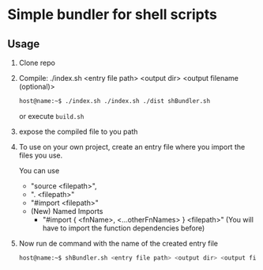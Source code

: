 # Simple bundler for shell scripts

## Usage

1.  Clone repo

2.  Compile: ./index.sh \<entry file path> \<output dir> \<output filename (optional)>

    ```bash
    host@name:~$ ./index.sh ./index.sh ./dist shBundler.sh
    ```

    or execute `build.sh`

3.  expose the compiled file to you path

4.  To use on your own project, create an entry file where you import the files you use.

    You can use

    -   "source \<filepath>",
    -   ". \<filepath>"
    -   "#import \<filepath>"
    -   (New) Named Imports
        -   "#import { \<fnName>, \<...otherFnNames> } \<filepath>" (You will have to import the function dependencies before)

5.  Now run de command with the name of the created entry file
    ```bash
    host@name:~$ shBundler.sh <entry file path> <output dir> <output filename>
    ```
